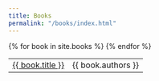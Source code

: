 ```yaml
---
title: Books
permalink: "/books/index.html"
---
```


<table>
  {% for book in site.books %}
    <tr>
      <td><a href="{{ book.url | prepend: site.baseurl }}">{{ book.title }}</a></td>
      <td class="subtle">{{ book.authors }}</td>
    </tr>
  {% endfor %}
</table>
